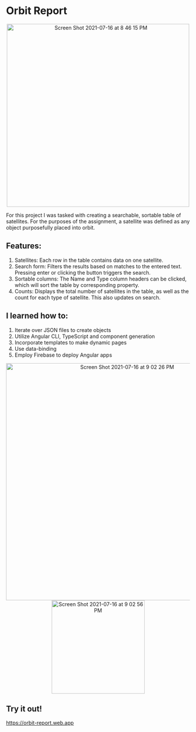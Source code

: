 # Orbit Report

<p align="center"><img width="500" alt="Screen Shot 2021-07-16 at 8 46 15 PM" src="https://user-images.githubusercontent.com/79928899/126022019-43211b28-25ba-4135-964f-ce9cc3e3c41f.png"></p>

For this project I was tasked with creating a searchable, sortable table of satellites. For the purposes of the assignment, a satellite was defined as any object purposefully placed into orbit.

## Features:

1. Satellites: Each row in the table contains data on one satellite.
2. Search form: Filters the results based on matches to the entered text. Pressing enter or clicking the button triggers the search.
3. Sortable columns: The Name and Type column headers can be clicked, which will sort the table by corresponding property.
4. Counts: Displays the total number of satellites in the table, as well as the count for each type of satellite. This also updates on search.

## I learned how to:

1. Iterate over JSON files to create objects
2. Utilize Angular CLI, TypeScript and component generation
3. Incorporate templates to make dynamic pages
4. Use data-binding
5. Employ Firebase to deploy Angular apps

<p align="center"><img width="648" alt="Screen Shot 2021-07-16 at 9 02 26 PM" src="https://user-images.githubusercontent.com/79928899/126022222-6d2f35ba-485f-410d-9ea0-be98848fc481.png">
<img width="255" alt="Screen Shot 2021-07-16 at 9 02 56 PM" src="https://user-images.githubusercontent.com/79928899/126022229-85502a11-907a-47a1-b55c-65e490f21029.png"></p>

## Try it out!

https://orbit-report.web.app
